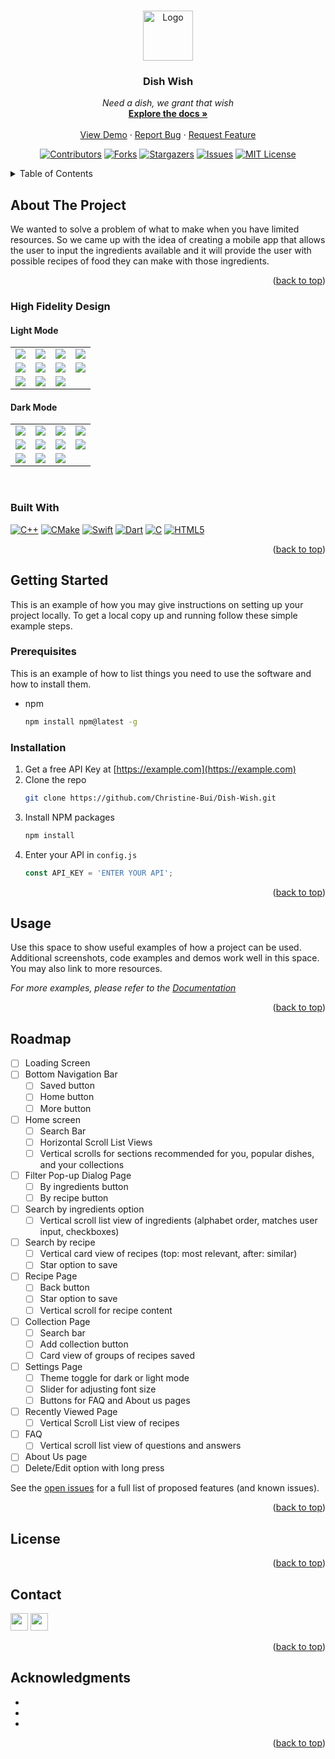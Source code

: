 <!-- Improved compatibility of back to top link: See: https://github.com/othneildrew/Best-README-Template/pull/73 -->
<a name="Dish Wish"></a>
<!--
*** Thanks for checking out the Best-README-Template. If you have a suggestion
*** that would make this better, please fork the repo and create a pull request
*** or simply open an issue with the tag "enhancement".
*** Don't forget to give the project a star!
*** Thanks again! Now go create something AMAZING! :D
-->

<!-- PROJECT LOGO -->
<br />
<div align="center">
  <a href="https://github.com/Christine-Bui/Dish-Wish">
    <img src="flutter_application_1/assets/icons/logo-transparent.jpg" alt="Logo" width="80" height="80">
  </a>

<h3 align="center">Dish Wish</h3>

  <p align="center">
    <em> Need a dish, we grant that wish </em>
    <br />
    <a href="https://github.com/Christine-Bui/Dish-Wish"><strong>Explore the docs »</strong></a>
    <br />
    <br />
    <a href="https://github.com/Christine-Bui/Dish-Wish">View Demo</a>
    ·
    <a href="https://github.com/Christine-Bui/Dish-Wish/issues">Report Bug</a>
    ·
    <a href="https://github.com/Christine-Bui/Dish-Wish/issues">Request Feature</a>
  </p>
</div>

<!-- PROJECT SHIELDS -->
<!--
*** I'm using markdown "reference style" links for readability.
*** Reference links are enclosed in brackets [ ] instead of parentheses ( ).
*** See the bottom of this document for the declaration of the reference variables
*** for contributors-url, forks-url, etc. This is an optional, concise syntax you may use.
*** https://www.markdownguide.org/basic-syntax/#reference-style-links
-->
<div align="center">

[![Contributors][contributors-shield]][contributors-url]
[![Forks][forks-shield]][forks-url]
[![Stargazers][stars-shield]][stars-url]
[![Issues][issues-shield]][issues-url]
[![MIT License][license-shield]][license-url]
</div>


<!-- TABLE OF CONTENTS -->
<details>
  <summary>Table of Contents</summary>
  <ol>
    <li>
      <a href="#about-the-project">About The Project</a>
      <ul>
        <li><a href="#high-fidelity-design">High Fidelity Design</a></li>
          <ul>
            <li><a href="#light-mode">Light Mode</a></li>
            <li><a href="#dark-mode">Dark Mode</a></li>
          </ul>
        <li><a href="#built-with">Built With</a></li>
      </ul>
    </li>
    <li>
      <a href="#getting-started">Getting Started</a>
      <ul>
        <li><a href="#prerequisites">Prerequisites</a></li>
        <li><a href="#installation">Installation</a></li>
      </ul>
    </li>
    <li><a href="#usage">Usage</a></li>
    <li><a href="#roadmap">Roadmap</a></li>
    <li><a href="#license">License</a></li>
    <li><a href="#contact">Contact</a></li>
    <li><a href="#acknowledgments">Acknowledgments</a></li>
  </ol>
</details>


<!-- ABOUT THE PROJECT -->
## About The Project

We wanted to solve a problem of what to make when you have limited resources. So we came up with the idea of creating a mobile app that allows the user to input the ingredients available and it will provide the user with possible recipes of food they can make with those ingredients.

<p align="right">(<a href="#readme-top">back to top</a>)</p>

### High Fidelity Design
#### Light Mode
<table>
  <tr>
    <td><img src="images/Loading Screen.png"></td>
    <td><img src="images/Home Screen.png"></td>
    <td><img src="images/Fliter Search.png"></td>
    <td><img src="images/Ingredient Search.png"></td>
  </tr>
  <tr>
    <td><img src="images/Recipe Search.png"></td>
    <td><img src="images/Recipe.png"></td>
    <td><img src="images/Collections.png"></td>
    <td><img src="images/Settings.png"></td>
  </tr>
  <tr>
    <td><img src="images/Recently Viewed.png"></td>
    <td><img src="images/FAQ.png"></td>
    <td><img src="images/About Us.png"></td>
  </tr>
</table>

#### Dark Mode
<table>
  <tr>
    <td><img src="images/Dark Loading Screen.png"></td>
    <td><img src="images/Dark Home Screen.png"></td>
    <td><img src="images/Dark Filter Search.png"></td>
    <td><img src="images/Dark Ingredient Search.png"></td>
  </tr>
  <tr>
    <td><img src="images/Dark Recipe Search.png"></td>
    <td><img src="images/Dark Recipe.png"></td>
    <td><img src="images/Dark Collection.png"></td>
    <td><img src="images/Dark Settings.png"></td>
  </tr>
  <tr>
    <td><img src="images/Dark Recently Viewed.png"></td>
    <td><img src="images/Dark FAQ.png"></td>
    <td><img src="images/Dark About Us.png"></td>
  </tr>
</table>
<br>

### Built With

[![C++][C++]][C++-url] [![CMake][CMake]][CMake-url] [![Swift][Swift]][Swift-url] [![Dart][Dart]][Dart-url] [![C][C]][C-url] [![HTML5][HTML5]][HTML5-url]

<p align="right">(<a href="#about-the-project">back to top</a>)</p>



<!-- GETTING STARTED -->
## Getting Started

This is an example of how you may give instructions on setting up your project locally.
To get a local copy up and running follow these simple example steps.

### Prerequisites

This is an example of how to list things you need to use the software and how to install them.
* npm
  ```sh
  npm install npm@latest -g
  ```

### Installation

1. Get a free API Key at [https://example.com](https://example.com)
2. Clone the repo
   ```sh
   git clone https://github.com/Christine-Bui/Dish-Wish.git
   ```
3. Install NPM packages
   ```sh
   npm install
   ```
4. Enter your API in `config.js`
   ```js
   const API_KEY = 'ENTER YOUR API';
   ```

<p align="right">(<a href="#about-the-project">back to top</a>)</p>



<!-- USAGE EXAMPLES -->
## Usage

Use this space to show useful examples of how a project can be used. Additional screenshots, code examples and demos work well in this space. You may also link to more resources.

_For more examples, please refer to the [Documentation](https://example.com)_

<p align="right">(<a href="#about-the-project">back to top</a>)</p>



<!-- ROADMAP -->
## Roadmap

- [ ] Loading Screen
- [ ] Bottom Navigation Bar
    - [ ] Saved button
    - [ ] Home button
    - [ ] More button
- [ ] Home screen
    - [ ] Search Bar
    - [ ] Horizontal Scroll List Views
    - [ ] Vertical scrolls for sections recommended for you, popular dishes, and your collections
- [ ] Filter Pop-up Dialog Page
    - [ ] By ingredients button
    - [ ] By recipe button
- [ ] Search by ingredients option
    - [ ] Vertical scroll list view of ingredients (alphabet order, matches user input, checkboxes)
- [ ] Search by recipe
    - [ ] Vertical card view of recipes (top: most relevant, after: similar)
    - [ ] Star option to save
- [ ] Recipe Page
    - [ ] Back button
    - [ ] Star option to save
    - [ ] Vertical scroll for recipe content
- [ ] Collection Page
    - [ ] Search bar
    - [ ] Add collection button
    - [ ] Card view of groups of recipes saved
- [ ] Settings Page
    - [ ] Theme toggle for dark or light mode
    - [ ] Slider for adjusting font size
    - [ ] Buttons for FAQ and About us pages
- [ ] Recently Viewed Page
    - [ ] Vertical Scroll List view of recipes
- [ ] FAQ
    - [ ] Vertical scroll list view of questions and answers
- [ ] About Us page
- [ ] Delete/Edit option with long press

See the [open issues](https://github.com/Christine-Bui/Dish-Wish/issues) for a full list of proposed features (and known issues).

<p align="right">(<a href="#about-the-project">back to top</a>)</p>



<!-- LICENSE -->
## License



<p align="right">(<a href="#about-the-project">back to top</a>)</p>



<!-- CONTACT -->
## Contact

<a href="https://www.linkedin.com/in/jeet-patel-csulb"> <img src="images/J_Linkedin.jpg" widht="auto" height="28px"><img></a>
<a href="https://www.linkedin.com/in/christine-bui-csulb" > <img src="images/C_Linkedin.jpg" widht="auto" height="28x"><img></a><br>

<p align="right">(<a href="#about-the-project">back to top</a>)</p>



<!-- ACKNOWLEDGMENTS -->
## Acknowledgments

* []()
* []()
* []()

<p align="right">(<a href="#about-the-project">back to top</a>)</p>



<!-- MARKDOWN LINKS & IMAGES -->
<!-- https://www.markdownguide.org/basic-syntax/#reference-style-links -->
[contributors-shield]: https://img.shields.io/github/contributors/Christine-Bui/Dish-Wish.svg?style=for-the-badge
[contributors-url]: https://github.com/Christine-Bui/Dish-Wish/graphs/contributors
[forks-shield]: https://img.shields.io/github/forks/Christine-Bui/Dish-Wish.svg?style=for-the-badge
[forks-url]: https://github.com/Christine-Bui/Dish-Wish/network/members
[stars-shield]: https://img.shields.io/github/stars/Christine-Bui/Dish-Wish.svg?style=for-the-badge
[stars-url]: https://github.com/Christine-Bui/Dish-Wish/stargazers
[issues-shield]: https://img.shields.io/github/issues/Christine-Bui/Dish-Wish.svg?style=for-the-badge
[issues-url]: https://github.com/Christine-Bui/Dish-Wish/issues
[license-shield]: https://img.shields.io/github/license/Christine-Bui/Dish-Wish.svg?style=for-the-badge
[license-url]: https://github.com/Christine-Bui/Dish-Wish/blob/master/LICENSE.txt
[linkedin-shield]: https://img.shields.io/badge/-LinkedIn-black.svg?style=for-the-badge&logo=linkedin&colorB=555
[linkedin-url]: https://linkedin.com/in/christine-bui-csulb
[product-screenshot]: images/screenshot.png
[C++]: https://img.shields.io/badge/C++-2CA5E0?style=for-the-badge&logo=cplusplus&logoColor=white"
[C++-url]: https://cplusplus.com/
[CMake]: https://img.shields.io/badge/CMake-%23008FBA.svg?style=for-the-badge&logo=cmake&logoColor=white
[CMake-url]: https://cmake.org/
[Swift]: https://img.shields.io/badge/Swift-FA7343?style=for-the-badge&logo=swift&logoColor=white
[Swift-url]: https://www.swift.org/
[Dart]: https://img.shields.io/badge/Dart-0175C2?style=for-the-badge&logo=dart&logoColor=white
[Dart-url]: https://angular.io/
[C]: https://img.shields.io/badge/c-%2300599C.svg?style=for-the-badge&logo=c&logoColor=white
[C-url]: https://
[HTML5]: https://img.shields.io/badge/HTML5-E34F26?style=for-the-badge&logo=html5&logoColor=white
[HTML5-url]: https://

